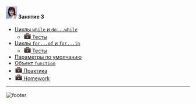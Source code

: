 [footer]: https://github.com/garevna/js-course/raw/master/images/a-level-ico.png?raw=true
[me30]: https://raw.githubusercontent.com/garevna/a-level-js-lessons/master/ico/myPhoto-30.png "Ⓒ Irina Fylyppova ( garevna ) 2019"
[hw-20]: https://raw.githubusercontent.com/garevna/a-level-js-lessons/master/ico/briefcase-20.png

#### ![me30] Занятие 3

* [Циклы `while` и `do...while`](../md/while.md)
    * [![hw-20] Тесты](https://garevna.github.io/js-quiz/#while)
* [Циклы `for...of` и `for...in`](../md/for-of-and-for-in.md)
    * [![hw-20] Тесты](https://garevna.github.io/js-quiz/#for-in-for-of)
* [Параметры по умолчанию](../md/default-params-values.md)
* [Объект `function`](../md/function-object.md)
* [![hw-20] Практика](../md/practice-03.md)
* [![hw-20] Homework](https://github.com/garevna/js-course/wiki/hw-03)

_________________________________________________________________________

![footer]
